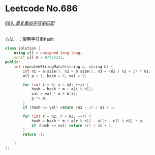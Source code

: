 # Leetcode No.686

###### [686. 重复叠加字符串匹配](https://leetcode-cn.com/problems/repeated-string-match/)

方法一：使用字符串hash

```c++
class Solution {
    using ull = unsigned long long;
    const ull m = 97755331;
public:
    int repeatedStringMatch(string a, string b) {
        int n1 = a.size(), n2 = b.size(), n3 = (n2 / n1 + 2) * n1;
        ull p = 1, hash = 0, val = 0;

        for (int i = 0; i < n2; ++i) {
            hash = hash * m + a[i % n1];
            val = val * m + b[i];
            p *= m;
        }
        if (hash == val) return (n2 - 1) / n1 + 1;

        for (int r = n2; r < n3; ++r) {
            hash = hash * m + a[r % n1] - a[(r - n2) % n1] * p;
            if (hash == val) return (r) / n1 + 1;
        }
        return -1;

    }
};
```

